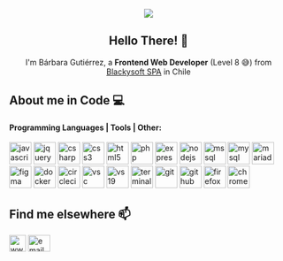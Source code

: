 <p align='center'><img src='https://media.giphy.com/media/Wj7lNjMNDxSmc/giphy.gif' /></p>
<h2 align='center'>Hello There! 👋 </h2>

<p align='center'>I'm Bárbara Gutiérrez, a <b>Frontend Web Developer</b> (Level 8 😅) from <a href='https://github.com/blackysoft'>Blackysoft SPA</a> in Chile </p>

## About me in Code 💻
<h4 align="left">Programming Languages | Tools | Other:</h4>
<p align="left">
    <img src="https://upload.wikimedia.org/wikipedia/commons/thumb/9/99/Unofficial_JavaScript_logo_2.svg/480px-Unofficial_JavaScript_logo_2.svg.png" alt="javascript" width="40" height="40" />
    <img src="https://cdn.iconscout.com/icon/free/png-512/jquery-8-1175153.png" alt="jquery" width="40" height="40" />
    <img src="https://seeklogo.com/images/C/c-sharp-c-logo-02F17714BA-seeklogo.com.png" alt="csharp" width="40" height="40" />
    <img src="https://cdn.icon-icons.com/icons2/1826/PNG/512/4202020css3htmllogosocialsocialmedia-115668_115633.png" alt="css3" width="40" height="40" />
    <img src="https://upload.wikimedia.org/wikipedia/commons/thumb/3/38/HTML5_Badge.svg/600px-HTML5_Badge.svg.png" alt="html5" width="40" height="40" />
    <img src="https://upload.wikimedia.org/wikipedia/commons/thumb/3/31/Webysther_20160423_-_Elephpant.svg/350px-Webysther_20160423_-_Elephpant.svg.png" alt="php" width="40" height="40" />
    <img src="https://d2eip9sf3oo6c2.cloudfront.net/tags/images/000/000/359/full/expressjslogo.png" alt="express" width="40" height="40" />
    <img src="https://img.icons8.com/color/452/nodejs.png" alt="nodejs" width="40" height="40" />
    <img src="https://img.icons8.com/color/452/microsoft-sql-server.png" alt="mssql" width="40" height="40" />
    <img src="https://e7.pngegg.com/pngimages/747/798/png-clipart-mysql-mysql.png" alt="mysql" width="40" height="40" />
    <img src="https://www.vectorlogo.zone/logos/mariadb/mariadb-icon.svg" alt="mariadb" width="40" height="40"/>
    <img src="https://upload.wikimedia.org/wikipedia/commons/3/33/Figma-logo.svg" alt="figma" width="40" height="40"/>
    <img src="https://cdn.worldvectorlogo.com/logos/docker.svg" alt="docker" width="40" height="40" />
    <img src="https://www.vectorlogo.zone/logos/circleci/circleci-icon.svg" alt="circleci" width="40" height="40" />
    <img src="https://www.vectorlogo.zone/logos/visualstudio_code/visualstudio_code-icon.svg" alt="vsc" width="40" height="40" />
    <img src="https://upload.wikimedia.org/wikipedia/commons/thumb/5/59/Visual_Studio_Icon_2019.svg/1200px-Visual_Studio_Icon_2019.svg.png" alt="vs19" width="40" height="40" />
    <img src="https://upload.wikimedia.org/wikipedia/commons/thumb/5/51/Windows_Terminal_logo.svg/1280px-Windows_Terminal_logo.svg.png" alt="terminal" width="40" height="40" />
    <img src="https://www.vectorlogo.zone/logos/git-scm/git-scm-icon.svg" alt="git" width="40" height="40" />
    <img src="https://www.vectorlogo.zone/logos/github/github-icon.svg" alt="github" width="40" height="40" />
    <img src="https://www.vectorlogo.zone/logos/firefox/firefox-icon.svg" alt="firefox" width="40" height="40" />
    <img src="https://www.vectorlogo.zone/logos/google_chrome/google_chrome-icon.svg" alt="chrome" width="40" height="40" />
</p>

## Find me elsewhere 📫
<p align="left">
  <a href="https://www.linkedin.com/in/barbguti-15s89" target="blank"><img align="center" src="https://www.pngmart.com/files/21/Linkedin-In-Logo-PNG-HD-Isolated.png" alt="www.linkedin.com/in/bar-gutierrez-15s89" height="30" width="30" /></a>
  <a href="mailto:barbgutir@gmail.com"><img align="center" src='https://upload.wikimedia.org/wikipedia/commons/thumb/7/7e/Gmail_icon_%282020%29.svg/2560px-Gmail_icon_%282020%29.svg.png' alt="email" height="30" width="40"/></a>
</p>
